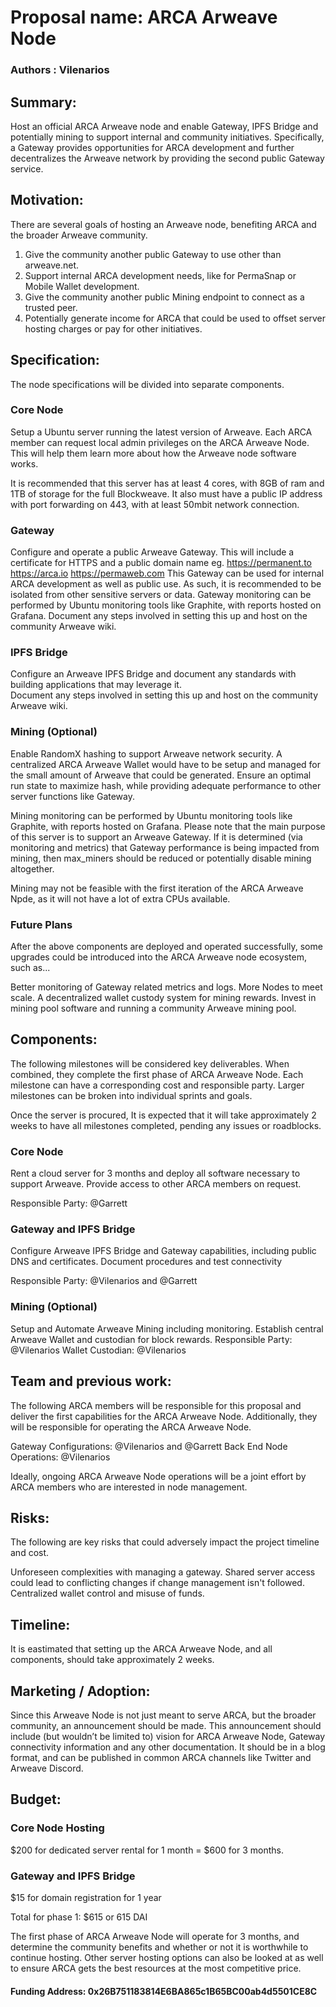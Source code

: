 # Proposal name: ARCA Arweave Node
### Authors : Vilenarios
## Summary: 
Host an official ARCA Arweave node and enable Gateway, IPFS Bridge and potentially mining to support internal and community initiatives. Specifically, a Gateway provides opportunities for ARCA development and further decentralizes the Arweave network by providing the second public Gateway service. 

## Motivation: 
There are several goals of hosting an Arweave node, benefiting ARCA and the broader Arweave community.  
1. Give the community another public Gateway to use other than arweave.net. 
2. Support internal ARCA development needs, like for PermaSnap or Mobile Wallet development. 
3. Give the community another public Mining endpoint to connect as a trusted peer. 
4. Potentially generate income for ARCA that could be used to offset server hosting charges or pay for other initiatives.


## Specification: 
The node specifications will be divided into separate components.
### Core Node
Setup a Ubuntu server running the latest version of Arweave.  Each ARCA member can request local admin privileges on the ARCA Arweave Node.  This will help them learn more about how the Arweave node software works.

It is recommended that this server has at least 4 cores, with 8GB of ram and 1TB of storage for the full Blockweave.  It also must have a public IP address with port forwarding on 443, with at least 50mbit network connection.

### Gateway
Configure and operate a public Arweave Gateway.  This will include a certificate for HTTPS and a public domain name eg.
https://permanent.to
https://arca.io
https://permaweb.com 
This Gateway can be used for internal ARCA development as well as public use.  As such, it is recommended to be isolated from other sensitive servers or data.
Gateway monitoring can be performed by Ubuntu monitoring tools like Graphite, with reports hosted on Grafana.
Document any steps involved in setting this up and host on the community Arweave wiki.

### IPFS Bridge
Configure an Arweave IPFS Bridge and document any standards with building applications that may leverage it.  
Document any steps involved in setting this up and host on the community Arweave wiki.

### Mining (Optional)
Enable RandomX hashing to support Arweave network security.  A centralized ARCA Arweave Wallet would have to be setup and managed for the small amount of Arweave that could be generated.  Ensure an optimal run state to maximize hash, while providing adequate performance to other server functions like Gateway.

Mining monitoring can be performed by Ubuntu monitoring tools like Graphite, with reports hosted on Grafana.
Please note that the main purpose of this server is to support an Arweave Gateway.  If it is determined (via monitoring and metrics) that Gateway performance is being impacted from mining, then max_miners should be reduced or potentially disable mining altogether. 

Mining may not be feasible with the first iteration of the ARCA Arweave Npde, as it will not have a lot of extra CPUs available.

### Future Plans
After the above components are deployed and operated successfully, some upgrades could be introduced into the ARCA Arweave node ecosystem, such as...

Better monitoring of Gateway related metrics and logs.
More Nodes to meet scale.
A decentralized wallet custody system for mining rewards.
Invest in mining pool software and running a community Arweave mining pool.

## Components:
The following milestones will be considered key deliverables.  When combined, they complete the first phase of ARCA Arweave Node.  Each milestone can have a corresponding cost and responsible party.  Larger milestones can be broken into individual sprints and goals.

Once the server is procured, It is expected that it will take approximately 2 weeks to have all milestones completed, pending any issues or roadblocks. 

### Core Node
Rent a cloud server for 3 months and deploy all software necessary to support Arweave.  Provide access to other ARCA members on request.

Responsible Party: @Garrett

### Gateway and IPFS Bridge
Configure Arweave IPFS Bridge and Gateway capabilities, including public DNS and certificates.  Document procedures and test connectivity

Responsible Party: @Vilenarios and @Garrett

### Mining (Optional)
Setup and Automate Arweave Mining including monitoring.  Establish central Arweave Wallet and custodian for block rewards.
Responsible Party: @Vilenarios
Wallet Custodian: @Vilenarios

## Team and previous work:
The following ARCA members will be responsible for this proposal and deliver the first capabilities for the ARCA Arweave Node.  Additionally, they will be responsible for operating the ARCA Arweave Node.

Gateway Configurations: @Vilenarios and @Garrett
Back End Node Operations: @Vilenarios

Ideally, ongoing ARCA Arweave Node operations will be a joint effort by ARCA members who are interested in node management.

## Risks:
The following are key risks that could adversely impact the project timeline and cost.

Unforeseen complexities with managing a gateway. 
Shared server access could lead to conflicting changes if change management isn't followed.
Centralized wallet control and misuse of funds.

## Timeline:
It is eastimated that setting up the ARCA Arweave Node, and all components, should take approximately 2 weeks.

## Marketing / Adoption:
Since this Arweave Node is not just meant to serve ARCA, but the broader community, an announcement should be made.  This announcement should include  (but wouldn’t be limited to) vision for ARCA Arweave Node, Gateway connectivity information and any other documentation.  It should be in a blog format, and can be published in common ARCA channels like Twitter and Arweave Discord.

## Budget:
### Core Node Hosting
$200 for dedicated server rental for 1 month = $600 for 3 months.

### Gateway and IPFS Bridge
$15 for domain registration for 1 year

Total for phase 1: $615 or 615 DAI

The first phase of ARCA Arweave Node will operate for 3 months, and determine the community benefits and whether or not it is worthwhile to continue hosting.  Other server hosting options can also be looked at as well to ensure ARCA gets the best resources at the most competitive price.

#### Funding Address: 0x26B751183814E6BA865c1B65BC00ab4d5501CE8C

